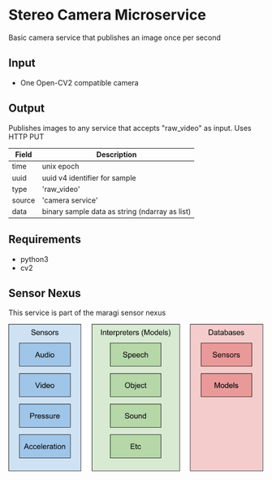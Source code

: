# Stereo Camera Microservice

Basic camera service that publishes an image once per second

## Input

* One Open-CV2 compatible camera

## Output

Publishes images to any service that accepts "raw_video" as input. Uses HTTP PUT

Field | Description
--- | ---
time | unix epoch
uuid | uuid v4 identifier for sample
type | 'raw_video'
source | 'camera service'
data | binary sample data as string (ndarray as list)

## Requirements

* python3
* cv2

## Sensor Nexus

This service is part of the maragi sensor nexus

![Maragi Sensor Nexus](/sensor_nexus.png "Maragi Sensor Nexus")
